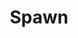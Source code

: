 ---
title: Spawn
issue: 7A
issue_nr: 7
full_title: "Payback, Part 2"
subtitle: ""
story_arc: Payback
crossover: ""
variant: A
publisher: Image Comics
creators: 
  - Todd McFarlane
release_date: Jan 1993
release_year: 1993
genre:
  - Action
  - Adventure
  - Crime
  - Fantasy
  - Horror
  - Science Fiction
  - Super-Heroes
  - Thriller
format: Comic
pages: 32
signed_by: ""
price: 1.95
---